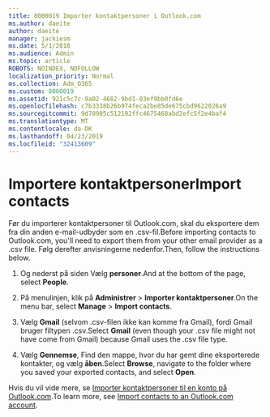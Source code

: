 ```yaml
---
title: 8000019 Importer kontaktpersoner i Outlook.com
ms.author: daeite
author: daeite
manager: jackiesm
ms.date: 5/1/2018
ms.audience: Admin
ms.topic: article
ROBOTS: NOINDEX, NOFOLLOW
localization_priority: Normal
ms.collection: Adm_O365
ms.custom: 8000019
ms.assetid: 921c5c7c-9a02-4682-9bd1-03ef9bb0fd6e
ms.openlocfilehash: c7b3338b26b974feca2be85de675cbd9622026a9
ms.sourcegitcommit: 9d78905c512192ffc4675468abd2efc5f2e4baf4
ms.translationtype: MT
ms.contentlocale: da-DK
ms.lasthandoff: 04/23/2019
ms.locfileid: "32413609"
---
```

# <a name="import-contacts"></a><span data-ttu-id="ea12e-102">Importere kontaktpersoner</span><span class="sxs-lookup"><span data-stu-id="ea12e-102">Import contacts</span></span>

<span data-ttu-id="ea12e-103">Før du importerer kontaktpersoner til Outlook.com, skal du eksportere dem fra din anden e-mail-udbyder som en .csv-fil.</span><span class="sxs-lookup"><span data-stu-id="ea12e-103">Before importing contacts to Outlook.com, you'll need to export them from your other email provider as a .csv file.</span></span> <span data-ttu-id="ea12e-104">Følg derefter anvisningerne nedenfor.</span><span class="sxs-lookup"><span data-stu-id="ea12e-104">Then, follow the instructions below.</span></span>
  
1. <span data-ttu-id="ea12e-105">Og nederst på siden Vælg **personer**.</span><span class="sxs-lookup"><span data-stu-id="ea12e-105">And at the bottom of the page, select **People**.</span></span> 
    
2. <span data-ttu-id="ea12e-106">På menulinjen, klik på **Administrer** \> **Importer kontaktpersoner**.</span><span class="sxs-lookup"><span data-stu-id="ea12e-106">On the menu bar, select **Manage** \> **Import contacts**.</span></span> 
    
3. <span data-ttu-id="ea12e-107">Vælg **Gmail** (selvom .csv-filen ikke kan komme fra Gmail), fordi Gmail bruger filtypen .csv.</span><span class="sxs-lookup"><span data-stu-id="ea12e-107">Select **Gmail** (even though your .csv file might not have come from Gmail) because Gmail uses the .csv file type.</span></span> 
    
4. <span data-ttu-id="ea12e-108">Vælg **Gennemse**, Find den mappe, hvor du har gemt dine eksporterede kontakter, og vælg **åben**.</span><span class="sxs-lookup"><span data-stu-id="ea12e-108">Select **Browse**, navigate to the folder where you saved your exported contacts, and select **Open**.</span></span> 
    
<span data-ttu-id="ea12e-109">Hvis du vil vide mere, se [Importer kontaktpersoner til en konto på Outlook.com](https://go.microsoft.com/fwlink/p/?linkid=873136).</span><span class="sxs-lookup"><span data-stu-id="ea12e-109">To learn more, see [Import contacts to an Outlook.com account](https://go.microsoft.com/fwlink/p/?linkid=873136).</span></span>
  

